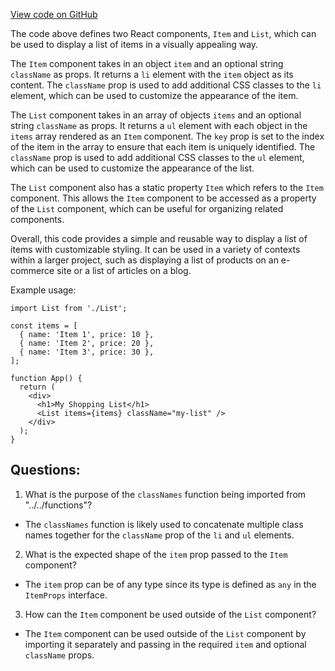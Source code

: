 [View code on GitHub](zoo-labs/zoo/blob/master/core/src/components/List/index.tsx)

The code above defines two React components, `Item` and `List`, which can be used to display a list of items in a visually appealing way. 

The `Item` component takes in an object `item` and an optional string `className` as props. It returns a `li` element with the `item` object as its content. The `className` prop is used to add additional CSS classes to the `li` element, which can be used to customize the appearance of the item. 

The `List` component takes in an array of objects `items` and an optional string `className` as props. It returns a `ul` element with each object in the `items` array rendered as an `Item` component. The `key` prop is set to the index of the item in the array to ensure that each item is uniquely identified. The `className` prop is used to add additional CSS classes to the `ul` element, which can be used to customize the appearance of the list. 

The `List` component also has a static property `Item` which refers to the `Item` component. This allows the `Item` component to be accessed as a property of the `List` component, which can be useful for organizing related components. 

Overall, this code provides a simple and reusable way to display a list of items with customizable styling. It can be used in a variety of contexts within a larger project, such as displaying a list of products on an e-commerce site or a list of articles on a blog. 

Example usage:

```
import List from './List';

const items = [
  { name: 'Item 1', price: 10 },
  { name: 'Item 2', price: 20 },
  { name: 'Item 3', price: 30 },
];

function App() {
  return (
    <div>
      <h1>My Shopping List</h1>
      <List items={items} className="my-list" />
    </div>
  );
}
```
## Questions: 
 1. What is the purpose of the `classNames` function being imported from "../../functions"?
- The `classNames` function is likely used to concatenate multiple class names together for the `className` prop of the `li` and `ul` elements.

2. What is the expected shape of the `item` prop passed to the `Item` component?
- The `item` prop can be of any type since its type is defined as `any` in the `ItemProps` interface.

3. How can the `Item` component be used outside of the `List` component?
- The `Item` component can be used outside of the `List` component by importing it separately and passing in the required `item` and optional `className` props.